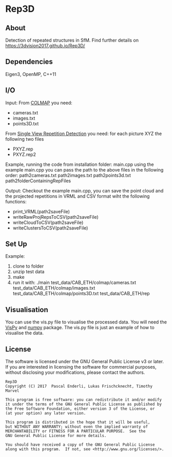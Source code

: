 Rep3D
======

About
-----
Detection of repeated structures in SfM.
Find further details on https://3dvision2017.github.io/Rep3D/

Dependencies
---------------
Eigen3, OpenMP, C++11

I/O
---------------
Input:
From [COLMAP](https://colmap.github.io/) you need:
* cameras.txt
* images.txt
* points3D.txt

From [Single View Repetition Detection](http://ccwu.me/code.html) you need:
for each picture XYZ the following two files	
* PXYZ.rep
* PXYZ.rep2
	
	
Example, running the code from installation folder:
	main.cpp 
using the example main.cpp you can pass the path to the above files in the following order:
	path2cameras.txt path2images.txt path2points3d.txt path2folderContainingRepFiles

Output:
Checkout the example main.cpp, you can save the point cloud and the projected repetitions in VRML and CSV format wiht the following functions:
* print_VRML(path2saveFile)
* writeRawProjRepsToCSV(path2saveFile)
* writeCloudToCSV(path2saveFile)
* writeClustersToCSV(path2saveFile)

Set Up
---------------
Example:
1) clone to folder
2) unzip test data
3) make
4) run it with: 
	./main test_data/CAB_ETH/colmap/cameras.txt test_data/CAB_ETH/colmap/images.txt test_data/CAB_ETH/colmap/points3D.txt 			test_data/CAB_ETH/rep

Visualisation
---------------
You can use the vis.py file to visualise the processed data. You will need the [VisPy](http://vispy.org/) and [numpy](http://www.numpy.org/) package. The vis.py file is just an example of how to visualise the data.


License
-------

The software is licensed under the GNU General Public License v3 or later. If
you are interested in licensing the software for commercial purposes, without
disclosing your modifications, please contact the authors.

    Rep3D
    Copyright (C) 2017  Pascal Enderli, Lukas Frischcknecht, Timothy Marvel

    This program is free software: you can redistribute it and/or modify
    it under the terms of the GNU General Public License as published by
    the Free Software Foundation, either version 3 of the License, or
    (at your option) any later version.

    This program is distributed in the hope that it will be useful,
    but WITHOUT ANY WARRANTY; without even the implied warranty of
    MERCHANTABILITY or FITNESS FOR A PARTICULAR PURPOSE.  See the
    GNU General Public License for more details.

    You should have received a copy of the GNU General Public License
    along with this program.  If not, see <http://www.gnu.org/licenses/>.
